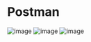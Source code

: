 # Postman
![image](https://github.com/user-attachments/assets/c2bf6e62-9fd2-43f4-9594-b10228c870a6)
![image](https://github.com/user-attachments/assets/b3a4f5aa-a1c7-4efd-9f63-f5f796ebbcb3)
![image](https://github.com/user-attachments/assets/aabb1449-1475-43a4-80e0-a6a3887db020)

